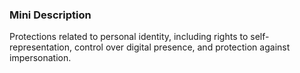 ### Mini Description

Protections related to personal identity, including rights to self-representation, control over digital presence, and protection against impersonation.
